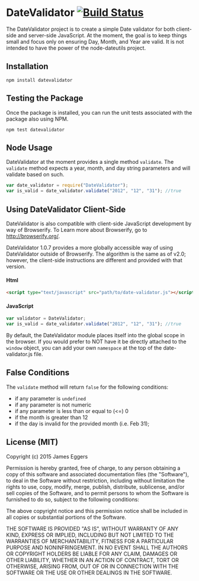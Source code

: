 DateValidator  [![Build Status](https://secure.travis-ci.org/JamesEggers1/node-DateValidator.png)](http://travis-ci.org/JamesEggers1/node-DateValidator)
==============

The DateValidator project is to create a simple Date validator for both client-side and server-side JavaScript. At the moment, the goal is to keep things small and focus only on ensuring Day, Month, and Year are valid.  It is not intended to have the power of the node-dateutils project.

## Installation ##

    npm install datevalidator

## Testing the Package ##

Once the package is installed, you can run the unit tests associated with the package also using NPM.

    npm test datevalidator

## Node Usage ##

DateValidator at the moment provides a single method `validate`.  The `validate` method expects a year, month, and day string parameters and will validate based on such.

```javascript
var date_validator = require("DateValidator");
var is_valid = date_validator.validate("2012", "12", "31"); //true
```

## Using DateValidator Client-Side ##
DateValidator is also compatible with client-side JavaScript development by way of Browserify. To Learn more about Browserify, go to http://browserify.org/.

DateValidator 1.0.7 provides a more globally accessible way of using DateValidator outside of Browserify. The algorithm is the same as of v2.0; however, the client-side instructions are different and provided with that version.


#### Html ####

```html
<script type="text/javascript" src="path/to/date-validator.js"></script>
```

#### JavaScript ####

```javascript
var validator = DateValidator;
var is_valid = date_validator.validate("2012", "12", "31"); //true
```

By default, the DateValidator module places itself into the global scope in the browser.  If you would prefer to NOT have it be directly attached to the `window` object, you can add your own `namespace` at the top of the date-validator.js file.
	
## False Conditions ##
	
The `validate` method will return `false` for the following conditions:
- if any parameter is `undefined`
- if any parameter is not numeric
- if any parameter is less than or equal to (<=) 0
- if the month is greater than 12
- if the day is invalid for the provided month (i.e. Feb 31);

## License (MIT) ##
Copyright (c) 2015 James Eggers

Permission is hereby granted, free of charge, to any person obtaining a copy of this software and associated documentation files (the "Software"), to deal in the Software without restriction, including without limitation the rights to use, copy, modify, merge, publish, distribute, sublicense, and/or sell copies of the Software, and to permit persons to whom the Software is furnished to do so, subject to the following conditions:

The above copyright notice and this permission notice shall be included in all copies or substantial portions of the Software.

THE SOFTWARE IS PROVIDED "AS IS", WITHOUT WARRANTY OF ANY KIND, EXPRESS OR IMPLIED, INCLUDING BUT NOT LIMITED TO THE WARRANTIES OF MERCHANTABILITY, FITNESS FOR A PARTICULAR PURPOSE AND NONINFRINGEMENT. IN NO EVENT SHALL THE AUTHORS OR COPYRIGHT HOLDERS BE LIABLE FOR ANY CLAIM, DAMAGES OR OTHER LIABILITY, WHETHER IN AN ACTION OF CONTRACT, TORT OR OTHERWISE, ARISING FROM, OUT OF OR IN CONNECTION WITH THE SOFTWARE OR THE USE OR OTHER DEALINGS IN THE SOFTWARE.